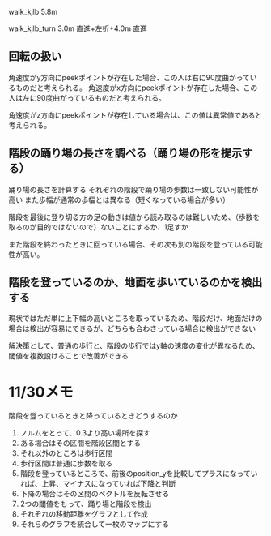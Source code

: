 walk_kjlb 5.8m

walk_kjlb_turn 3.0m 直進+左折+4.0m 直進

## 回転の扱い

角速度がy方向にpeekポイントが存在した場合、この人は右に90度曲がっているものだと考えられる。
角速度がx方向にpeekポイントが存在した場合、この人は左に90度曲がっているものだと考えられる。

角速度がz方向にpeekポイントが存在している場合は、この値は異常値であると考えられる。

## 階段の踊り場の長さを調べる（踊り場の形を提示する）

踊り場の長さを計算する
それぞれの階段で踊り場の歩数は一致しない可能性が高い
また歩幅が通常の歩幅とは異なる（短くなっている場合が多い）

階段を最後に登り切る方の足の動きは値から読み取るのは難しいため、（歩数を取るのが目的ではないので）ないことにするか、1足すか

また階段を終わったときに回っている場合、その次も別の階段を登っている可能性が高い。

## 階段を登っているのか、地面を歩いているのかを検出する

現状ではただ単に上下幅の高いところを取っているため、階段だけ、地面だけの場合は検出が容易にできるが、どちらも合わさっている場合に検出ができない

解決策として、普通の歩行と、階段の歩行ではy軸の速度の変化が異なるため、閾値を複数設けることで改善ができる


# 11/30メモ

階段を登っているときと降っているときどうするのか

1. ノルムをとって、0.3より高い場所を探す
1. ある場合はその区間を階段区間とする
2. それ以外のところは歩行区間
3. 歩行区間は普通に歩数を取る
4. 階段を登っているところで、前後のposition_yを比較してプラスになっていれば、上昇、マイナスになっていれば下降と判断
5. 下降の場合はその区間のベクトルを反転させる
6. 2つの閾値をもって、踊り場と階段を検出
7. それぞれの移動距離をグラフとして作成
8. それらのグラフを統合して一枚のマップにする

